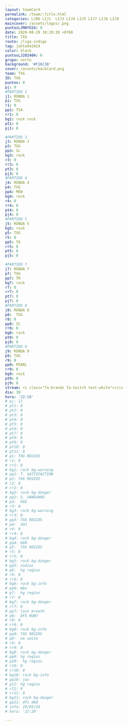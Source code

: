 ```yaml
---
layout: teamCard
permalink: /team/:title.html
categories: LJ06 LIJ1  LIJ3 LIJ4 LIJ5 LIJ7 LIJ8 LIJ9
maincover: /assets/logos/.png
puntosLJMAYO24: 8
date: 2020-08-29 10:29:20 +0700
title: TXG
route: /liga-indigo
tag: johto042024
color: black
puntosLJ202404: 0
grupo: norte
background: '#F16C38'
cover: /assets/backCard.png
team: TXG
ID: TXG
puntos: 0
pj: 0
#PARTIDO 1
j1: RONDA 1
p1: TXG
r1: 0
pp1: TSA
rr1: 0
bg1: rock rock
pt1: 0
pj1: 0

#PARTIDO 3
j3: RONDA 3
p3: TXG
pp3: IL
bg3: rock
r3: 0
rr3: 0
pt3: 0
pj3: 0
#PARTIDO 4
j4: RONDA 4
p4: TXG 
pp4: MEW
bg4: rock
r4: 0
rr4: 0
pt4: 0
pj4: 0
#PARTIDO 5
j5: RONDA 5
bg5: rock 
p5: TXG
r5: 0
pp5: TA
rr5: 0
pt5: 0
pj5: 0

#PARTIDO 7
j7: RONDA 7
p7: TXG 
pp7: TR
bg7: rock 
r7: 0
rr7: 0
pt7: 0
pj7: 0
#PARTIDO 8
j8: RONDA 8
p8:  TXG
r8: 0
pp8: ZC
rr8: 0
bg8: rock 
pt8: 0
pj8: 0
#PARTIDO 9
j9: RONDA 9
p9: TXG 
r9: 0
pp9: PEARL
rr9: 0
bg9: rock
pt9: 0
pj9: 0
stream: <i class="fa-brands fa-twitch text-white"></i>
dia: 30
hora: '22:10'
# pj: 11
# pt1: 0
# pt2: 0
# pt3: 0
# pt4: 0
# pt5: 0
# pt6: 0
# pt7: 0
# pt8: 0
# pt9: 0
# pt10: 0
# pt11: 0
# p1: TXG REGIOS
# r1: 0
# rr1: 0
# bg1: rock bg-warning
# pp1: T. SATISFACTION
# p2: TXG REGIOS
# r2: 0
# rr2: 0
# bg2: rock bg-danger
# pp2: S. VANGUARD
# p3:  HGO
# r3: 0
# bg3: rock bg-warning
# rr3: 0
# pp3: TXG REGIOS
# p4:  SOJ
# r4: 0
# rr4: 0
# bg4: rock bg-danger
# pp4: HGR
# p5:  TXG REGIOS
# r5: 0
# rr5: 0
# bg5: rock bg-danger
# pp5: zodiac
# p6:  hg regios
# r6: 0
# rr6: 0
# bg6: rock bg-info
# pp6: mbo
# p7:  hg regios
# r7: 0
# bg7: rock bg-danger
# rr7: 0
# pp7: last breath
# p8:  DFS RUBY
# r8: 0
# rr8: 0 
# bg8: rock bg-info
# pp8: TXG REGIOS
# p9:  no smite
# r9: 0
# rr9: 0
# bg9: rock bg-danger
# pp9: hg regios
# p10:  hg regios
# r10: 0
# rr10: 0
# bg10: rock bg-info
# pp10: jas
# p11: hg regios
# r11: 0
# rr11: 0
# bg11: rock bg-danger
# pp11: dfs dmd
# info: 29/05/24
# hora: '22:20'

---
```



